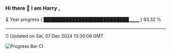 ### Hi there 👋 I am Harry , 

⏳ Year progress { ███████████████████████████▁▁▁ } 93.32 %

---

⏰ Updated on Sat, 07 Dec 2024 13:30:06 GMT

![Progress Bar CI](https://github.com/duykhang68/duykhang68/workflows/Progress%20Bar%20CI/badge.svg)
